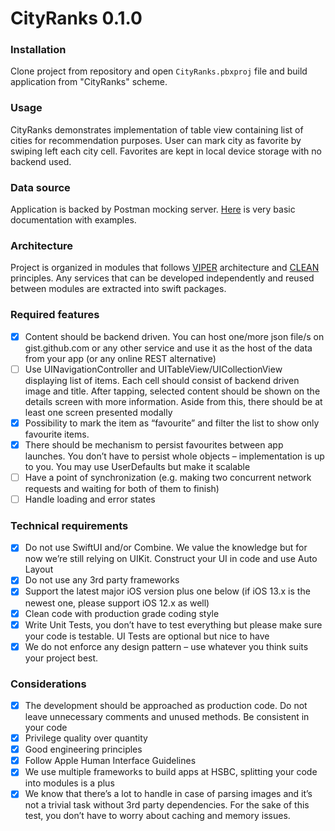 # CityRanks 0.1.0

### Installation

Clone project from repository and open `CityRanks.pbxproj` file and build application from "CityRanks" scheme.

### Usage

CityRanks demonstrates implementation of table view containing list of cities for recommendation purposes. User can mark city as favorite by swiping left each city cell. Favorites are kept in local device storage with no backend used.

### Data source

Application is backed by Postman mocking server. [Here](https://red-sunset-227940.postman.co/collections/7958052-6ffaf5b8-ab5e-4267-89ad-57d1b02b87c3) is very basic documentation with examples.

### Architecture

Project is organized in modules that follows [VIPER](https://mutualmobile.com/resources/meet-viper-fast-agile-non-lethal-ios-architecture-framework) architecture and [CLEAN](https://blog.cleancoder.com/uncle-bob/2012/08/13/the-clean-architecture.html) principles. Any services that can be developed independently and reused between modules are extracted into swift packages.

### Required features

- [x] Content should be backend driven. You can host one/more json file/s on gist.github.com or any other service and use it as the host of the data from your app (or any online REST alternative)
- [ ] Use UINavigationController and UITableView/UICollectionView displaying list of items. Each cell should consist of backend driven image and title. After tapping, selected content should be shown on the details screen with more information. Aside from this, there should be at least one screen presented modally
- [x] Possibility to mark the item as “favourite” and filter the list to show only favourite items.
- [x] There should be mechanism to persist favourites between app launches. You don’t have
to persist whole objects – implementation is up to you. You may use UserDefaults but
make it scalable
- [ ] Have a point of synchronization (e.g. making two concurrent network requests and
waiting for both of them to finish)
- [ ] Handle loading and error states

### Technical requirements

- [x] Do not use SwiftUI and/or Combine. We value the knowledge but for now we’re still relying on UIKit. Construct your UI in code and use Auto Layout
- [x] Do not use any 3rd party frameworks
- [x] Support the latest major iOS version plus one below (if iOS 13.x is the newest one,
please support iOS 12.x as well)
- [x] Clean code with production grade coding style
- [x] Write Unit Tests, you don’t have to test everything but please make sure your code is
testable. UI Tests are optional but nice to have
- [x] We do not enforce any design pattern – use whatever you think suits your project best.

### Considerations

- [x] The development should be approached as production code. Do not leave unnecessary comments and unused methods. Be consistent in your code
- [x] Privilege quality over quantity
- [x] Good engineering principles
- [x] Follow Apple Human Interface Guidelines
- [x] We use multiple frameworks to build apps at HSBC, splitting your code into modules is a
plus
- [x] We know that there’s a lot to handle in case of parsing images and it’s not a trivial task
without 3rd party dependencies. For the sake of this test, you don’t have to worry about caching and memory issues.
